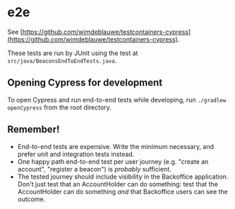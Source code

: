 # e2e

See [https://github.com/wimdeblauwe/testcontainers-cypress](https://github.com/wimdeblauwe/testcontainers-cypress).

These tests are run by JUnit using the test at `src/java/BeaconsEndToEndTests.java`.

## Opening Cypress for development

To open Cypress and run end-to-end tests while developing, run `./gradlew openCypress` from the root directory.

## Remember!

- End-to-end tests are expensive. Write the minimum necessary, and prefer unit and integration tests instead.
- One happy path end-to-end test per user journey (e.g. "create an account", "register a beacon") is _probably_
  sufficient.
- The tested journey should include visibility in the Backoffice application. Don't just test that an AccountHolder can
  do something: test that the AccountHolder can do something _and_ that Backoffice users can see the outcome.
